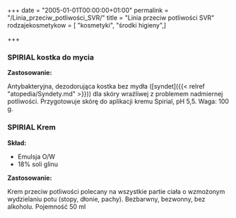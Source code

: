 +++
date = "2005-01-01T00:00:00+01:00"
permalink = "/Linia_przeciw_potliwości_SVR/"
title = "Linia przeciw potliwości SVR"
rodzajekosmetykow = [ "kosmetyki", "środki higieny",]

+++

### SPIRIAL kostka do mycia

**Zastosowanie:**

Antybakteryjna, dezodorująca kostka bez mydła ([syndet]({{< relref "atopedia/Syndety.md" >}})) dla skóry wrażliwej z problemem nadmiernej potliwości. Przygotowuje skórę do aplikacji kremu Spirial, pH 5,5. Waga: 100 g.

### SPIRIAL Krem

**Skład:**

-   Emulsja O/W
-   18% soli glinu

**Zastosowanie:**

Krem przeciw potliwości polecany na wszystkie partie ciała o wzmożonym wydzielaniu potu (stopy, dłonie, pachy). Bezbarwny, bezwonny, bez alkoholu. Pojemność 50 ml
